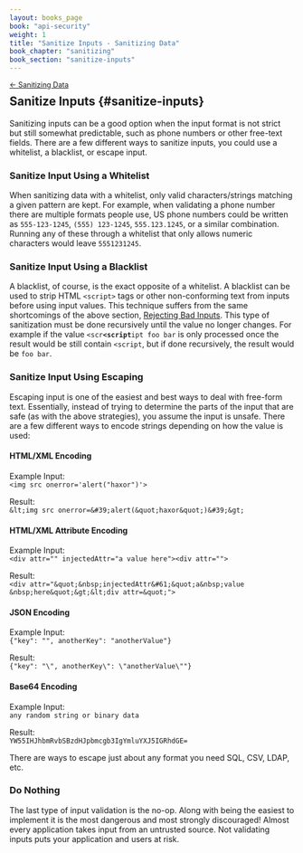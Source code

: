 ```yaml
---
layout: books_page
book: "api-security"
weight: 1
title: "Sanitize Inputs - Sanitizing Data"
book_chapter: "sanitizing"
book_section: "sanitize-inputs"
---
```


<div style="font-size: 0.9em; margin-bottom: -20px;"><a href="/books/{{page.book}}/{{page.book_chapter}}/">&larr; Sanitizing Data</a></div>

## Sanitize Inputs {#sanitize-inputs}

Sanitizing inputs can be a good option when the input format is not strict but still somewhat predictable, such as phone numbers or other free-text fields. There are a few different ways to sanitize inputs, you could use a whitelist, a blacklist, or escape input.

### Sanitize Input Using a Whitelist
When sanitizing data with a whitelist, only valid characters/strings matching a given pattern are kept.  For example, when validating a phone number there are multiple formats people use, US phone numbers could be written as `555-123-1245`, `(555) 123-1245`, `555.123.1245`, or a similar combination. Running any of these through a whitelist that only allows numeric characters would leave `5551231245`.

### Sanitize Input Using a Blacklist
A blacklist, of course, is the exact opposite of a whitelist. A blacklist can be used to strip HTML `<script>` tags or other non-conforming text from inputs before using input values.  This technique suffers from the same shortcomings of the above section, <a href="#sanitizing-reject-bad" class="section">Rejecting Bad Inputs</a>. This type of sanitization must be done recursively until the value no longer changes. For example if the value <code>&lt;scr<b>&lt;script</b>ipt foo bar</code> is only processed once the result would be still contain `<script`, but if done recursively, the result would be `foo bar`.

### Sanitize Input Using Escaping
Escaping input is one of the easiest and best ways to deal with free-form text.  Essentially, instead of trying to determine the parts of the input that are safe (as with the above strategies), you assume the input is unsafe. There are a few different ways to encode strings depending on how the value is used:

#### HTML/XML Encoding
Example Input:<br/>
`<img src onerror='alert("haxor")'>`

Result:<br/>
`&lt;img src onerror=&#39;alert(&quot;haxor&quot;)&#39;&gt;`

#### HTML/XML Attribute Encoding
Example Input:<br/>
`<div attr="" injectedAttr="a value here"><div attr="">`

Result:<br/>
`<div attr="&quot;&nbsp;injectedAttr&#61;&quot;a&nbsp;value
&nbsp;here&quot;&gt;&lt;div attr=&quot;">`

#### JSON Encoding
Example Input:<br/>
`{"key": "", anotherKey": "anotherValue"}`

Result:<br/>
`{"key": "\", anotherKey\": \"anotherValue\""}`

#### Base64 Encoding
Example Input:<br/>`any random string or binary data`

Result:<br/>
`YW55IHJhbmRvbSBzdHJpbmcgb3IgYmluYXJ5IGRhdGE=`

There are ways to escape just about any format you need SQL, CSV, LDAP, etc.

### Do Nothing
The last type of input validation is the no-op. Along with being the easiest to implement it is the most dangerous and most strongly discouraged! Almost every application takes input from an untrusted source. Not validating inputs puts your application and users at risk.
